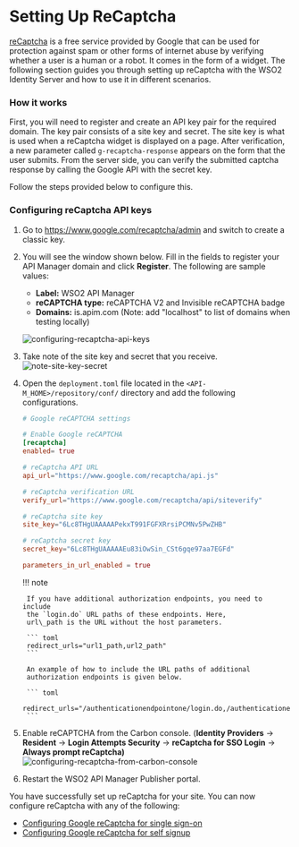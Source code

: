 # Setting Up ReCaptcha

[reCaptcha](https://developers.google.com/recaptcha/) is a free service
provided by Google that can be used for protection against spam or other
forms of internet abuse by verifying whether a user is a human or a
robot. It comes in the form of a widget. The following section guides
you through setting up reCaptcha with the WSO2 Identity Server and how
to use it in different scenarios.

### How it works

First, you will need to register and create an API key pair for the
required domain. The key pair consists of a site key and secret. The
site key is what is used when a reCaptcha widget is displayed on a page.
After verification, a new parameter called
`g-recaptcha-response` appears on the form that the
user submits. From the server side, you can verify the submitted captcha
response by calling the Google API with the secret key.

Follow the steps provided below to configure this.

### Configuring reCaptcha API keys

1. Go to <https://www.google.com/recaptcha/admin> and switch to create a classic key.

2. You will see the window shown below. Fill in the fields to register
   your API Manager domain and click **Register**. The following
    are sample values:
    -   **Label:** WSO2 API Manager
    -   **reCAPTCHA type:** reCAPTCHA V2 and Invisible reCAPTCHA badge
    -   **Domains:** is.apim.com (Note: add "localhost" to list of domains when testing locally) 

    ![configuring-recaptcha-api-keys]({{base_path}}/assets/img/learn/api-security/recaptcha/configuring-recaptcha-api-keys.png) 
   
3. Take note of the site key and secret that you receive.
    ![note-site-key-secret]({{base_path}}/assets/img/learn/api-security/recaptcha/note-site-key-secret.png)
   
4. Open the `deployment.toml` file located in the `<API-M_HOME>/repository/conf/` directory and add the following configurations.

    ``` toml 
    # Google reCAPTCHA settings

    # Enable Google reCAPTCHA
    [recaptcha] 
    enabled= true

    # reCaptcha API URL
    api_url="https://www.google.com/recaptcha/api.js"

    # reCaptcha verification URL
    verify_url="https://www.google.com/recaptcha/api/siteverify"

    # reCaptcha site key
    site_key="6Lc8THgUAAAAAPekxT991FGFXRrsiPCMNv5PwZHB"

    # reCaptcha secret key
    secret_key="6Lc8THgUAAAAAEu83iOwSin_CSt6gqe97aa7EGFd"
   
    parameters_in_url_enabled = true
    ```

    !!! note
    
        If you have additional authorization endpoints, you need to include
        the `login.do` URL paths of these endpoints. Here,
        url\_path is the URL without the host parameters.
    
        ``` toml
        redirect_urls="url1_path,url2_path"
        ```
    
        An example of how to include the URL paths of additional
        authorization endpoints is given below.
    
        ``` toml
        redirect_urls="/authenticationendpointone/login.do,/authenticationendpointtwo/login.do"
        ```

5. Enable reCAPTCHA from the Carbon console. (**Identity Providers** -> **Resident** -> **Login Attempts Security** -> **reCaptcha for SSO Login** -> **Always prompt reCaptcha)**   ![configuring-recaptcha-from-carbon-console]({{base_path}}/assets/img/learn/api-security/recaptcha/configuring-recaptcha-from-carbon-console.png)

6. Restart the WSO2 API Manager Publisher portal.

You have successfully set up reCaptcha for your site. You can now
configure reCaptcha with any of the following:

-   [Configuring Google reCaptcha for single
    sign-on]({{base_path}}/install-and-setup/setup/security/logins-and-passwords/configuring-recaptcha-for-single-sign-on)
-   [Configuring Google reCaptcha for self
    signup]({{base_path}}/reference/customize-product/customizations/customizing-the-developer-portal/configuring-recaptcha-for-self-signup)
